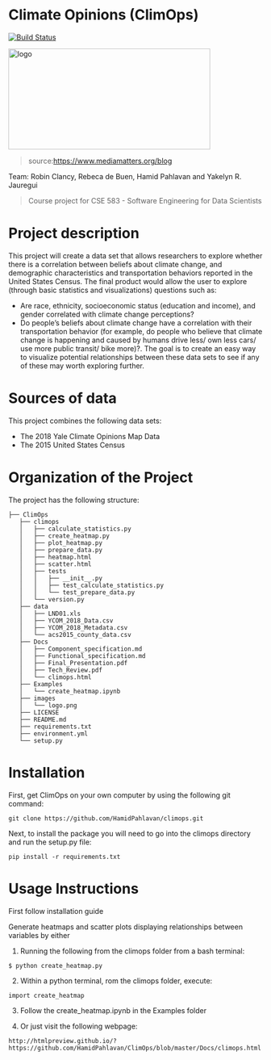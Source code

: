 # Climate Opinions (ClimOps)

[![Build Status](https://travis-ci.org/HamidPahlavan/climops.svg?branch=master)](https://travis-ci.org/HamidPahlavan/climops)

<img src="https://github.com/HamidPahlavan/project/blob/master/images/logo.png" alt="logo" width="400" height="200" />

>source:https://www.mediamatters.org/blog

Team: Robin Clancy, Rebeca de Buen, Hamid Pahlavan and Yakelyn R. Jauregui
>Course project for CSE 583 - Software Engineering for Data Scientists



Project description
===================
This project will create a data set that allows researchers to explore whether there is a correlation between beliefs about climate change, 
and demographic characteristics and transportation behaviors reported in the United States Census.
The final product would allow the user to explore (through basic statistics and visualizations) questions such as:
  - Are race, ethnicity, socioeconomic status (education and income), and gender correlated with climate change perceptions?
  - Do people’s beliefs about climate change have a correlation with their transportation behavior 
  (for example, do people who believe that climate change is happening and caused by humans drive less/ own less cars/ use more public transit/ bike more)?.
The goal is to create an easy way to visualize potential relationships between these data sets to see if any of these may worth exploring further.

Sources of data
===========================
This project combines the following data sets:
 - The 2018 Yale Climate Opinions Map Data
 - The 2015 United States Census

Organization of the Project
===========================
The project has the following structure:
```
├── ClimOps
   ├── climops
   │   ├── calculate_statistics.py
   │   ├── create_heatmap.py
   │   ├── plot_heatmap.py
   │   ├── prepare_data.py
   │   ├── heatmap.html
   │   ├── scatter.html
   │   ├── tests
   │   │   ├── __init__.py
   │   │   ├── test_calculate_statistics.py
   │   │   └── test_prepare_data.py
   │   └── version.py
   ├── data
   │   ├── LND01.xls
   │   ├── YCOM_2018_Data.csv
   │   ├── YCOM_2018_Metadata.csv
   │   └── acs2015_county_data.csv
   ├── Docs
   │   ├── Component_specification.md
   │   ├── Functional_specification.md
   │   ├── Final_Presentation.pdf
   │   ├── Tech_Review.pdf
   │   └── climops.html
   ├── Examples
   │   └── create_heatmap.ipynb
   ├── images
   │   └── logo.png
   ├── LICENSE
   ├── README.md
   ├── requirements.txt
   ├── environment.yml
   └── setup.py

```

Installation
============

First, get ClimOps on your own computer by using the following git command:

```
git clone https://github.com/HamidPahlavan/climops.git
```

Next, to install the package you will need to go into the climops directory and run the setup.py file:
```
pip install -r requirements.txt 
```

Usage Instructions
============

First follow installation guide

Generate heatmaps and scatter plots displaying relationships between variables by either
1. Running the following from the climops folder from a bash terminal:
```
$ python create_heatmap.py
```
2. Within a python terminal, rom the climops folder, execute:
```
import create_heatmap
```
3. Follow the create_heatmap.ipynb in the Examples folder

4. Or just visit the following webpage:
```
http://htmlpreview.github.io/?https://github.com/HamidPahlavan/ClimOps/blob/master/Docs/climops.html
```
